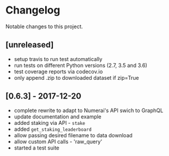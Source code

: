 # Changelog
Notable changes to this project.


## [unreleased]
- setup travis to run test automatically
- run tests on different Python versions (2.7, 3.5 and 3.6)
- test coverage reports via codecov.io
- only append .zip to downloaded dataset if zip=True


## [0.6.3] - 2017-12-20
- complete rewrite to adapt to Numerai's API swich to GraphQL
- update documentation and example
- added staking via API - `stake`
- added `get_staking_leaderboard`
- allow passing desired filename to data download
- allow custom API calls - 'raw_query'
- started a test suite
